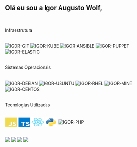 ## Olá eu sou a Igor Augusto Wolf,

<div style="display: inline_block"><br><br>Infraestrutura<br><br><br>
  
  <img align="center" alt="IGOR-GIT" height="30" width="40" src="https://raw.githubusercontent.com/jmnote/z-icons/master/svg/git.svg">
  <img align="center" alt="IGOR-KUBE" height="30" width="40" src="https://raw.githubusercontent.com/jmnote/z-icons/master/svg/kubernetes.svg">
  <img align="center" alt="IGOR-ANSIBLE" height="30" width="40" src="https://www.svgrepo.com/show/305708/ansible.svg">
  <img align="center" alt="IGOR-PUPPET" height="30" width="40" src="https://www.svgrepo.com/show/354226/puppet.svg">
  <img align="center" alt="IGOR-ELASTIC" height="30" width="40" src="https://www.svgrepo.com/show/349350/elastic.svg">
  

</div>
<div style="display: inline_block"><br><br>Sistemas Operacionais<br><br><br>
  
  <img align="center" alt="IGOR-DEBIAN" height="30" width="40" src="https://www.svgrepo.com/show/349333/debian.svg">
  <img align="center" alt="IGOR-UBUNTU" height="30" width="40" src="https://www.svgrepo.com/show/452122/ubuntu.svg">
  <img align="center" alt="IGOR-RHEL" height="30" width="40" src="https://www.svgrepo.com/show/355193/redhat.svg">
  <img align="center" alt="IGOR-MINT" height="30" width="40" src="https://www.svgrepo.com/show/452055/linux-mint.svg">
  <img align="center" alt="IGOR-CENTOS" height="30" width="40" src="https://www.svgrepo.com/show/349314/centos.svg">
</div>

<div style="display: inline_block"><br><br>Tecnologias Utilizadas<br><br><br>
  
  <img align="center" alt="IGOR-Js" height="30" width="40" src="https://raw.githubusercontent.com/devicons/devicon/master/icons/javascript/javascript-plain.svg">
  <img align="center" alt="IGOR-Ts" height="30" width="40" src="https://raw.githubusercontent.com/devicons/devicon/master/icons/typescript/typescript-plain.svg">
  <img align="center" alt="IGOR-React" height="30" width="40" src="https://raw.githubusercontent.com/devicons/devicon/master/icons/react/react-original.svg">
  <img align="center" alt="IGOR-Python" height="30" width="40" src="https://raw.githubusercontent.com/devicons/devicon/master/icons/python/python-original.svg">
  <img align="center" alt="IGOR-PHP" height="30" width="40" src="https://raw.githubusercontent.com/jmnote/z-icons/master/svg/php.svg">  

</div><br><br>

<div> 
  <a href="https://instagram.com/igao_wolf" target="_blank"><img src="https://img.shields.io/badge/-Instagram-%23E4405F?style=for-the-badge&logo=instagram&logoColor=white" target="_blank"></a>
 	<a href="https://www.twitch.tv/alzzy003" target="_blank"><img src="https://img.shields.io/badge/Twitch-9146FF?style=for-the-badge&logo=twitch&logoColor=white" target="_blank"></a>
  <a href = "mailto:igaowolf@gmail.com"><img src="https://img.shields.io/badge/-Gmail-%23333?style=for-the-badge&logo=gmail&logoColor=white" target="_blank"></a>
  <a href="https://www.linkedin.com/in/igao-wolf/" target="_blank"><img src="https://img.shields.io/badge/-LinkedIn-%230077B5?style=for-the-badge&logo=linkedin&logoColor=white" target="_blank"></a> 
  
</div>
